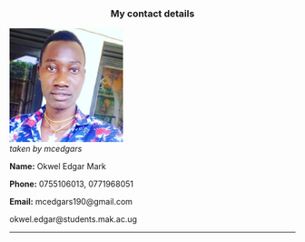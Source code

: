 
<html lang="en">
<head>
    <meta charset="UTF-8">
    <meta http-equiv="X-UA-Compatible" content="IE=edge">
    <meta name="viewport" content="width=device-width, initial-scale=1.0">
    <head>
<body>
    <h3><center>My contact details</center></h3>
        <img src="u.jpeg" width="200" height="200"
        float: center; alt="okwel edgar mark"/>
        <br >
        <caption>
          <i>taken by mcedgars</i>
        </caption>
        <p><b>Name:</b> Okwel Edgar Mark</p>
        <p><b>Phone:</b> 0755106013, 0771968051</p>
        <p><b>Email:</b> mcedgars190@gmail.com</p>
        <p>okwel.edgar@students.mak.ac.ug</p>
        <hr /> 
</body>
